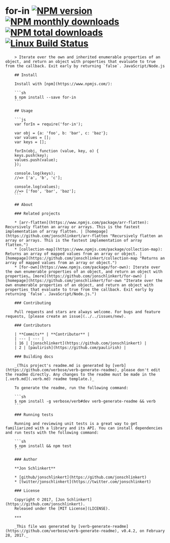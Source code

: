 # for-in [![NPM version](https://img.shields.io/npm/v/for-in.svg?style=flat)](https://www.npmjs.com/package/for-in) [![NPM monthly downloads](https://img.shields.io/npm/dm/for-in.svg?style=flat)](https://npmjs.org/package/for-in)  [![NPM total downloads](https://img.shields.io/npm/dt/for-in.svg?style=flat)](https://npmjs.org/package/for-in) [![Linux Build Status](https://img.shields.io/travis/jonschlinkert/for-in.svg?style=flat&label=Travis)](https://travis-ci.org/jonschlinkert/for-in)

        > Iterate over the own and inherited enumerable properties of an object, and return an object with properties that evaluate to true from the callback. Exit early by returning `false`. JavaScript/Node.js

        ## Install

        Install with [npm](https://www.npmjs.com/):

        ```sh
        $ npm install --save for-in
        ```

        ## Usage

        ```js
        var forIn = require('for-in');

        var obj = {a: 'foo', b: 'bar', c: 'baz'};
        var values = [];
        var keys = [];

        forIn(obj, function (value, key, o) {
        keys.push(key);
        values.push(value);
        });

        console.log(keys);
        //=> ['a', 'b', 'c'];

        console.log(values);
        //=> ['foo', 'bar', 'baz'];
        ```

        ## About

        ### Related projects

        * [arr-flatten](https://www.npmjs.com/package/arr-flatten): Recursively flatten an array or arrays. This is the fastest implementation of array flatten. | [homepage](https://github.com/jonschlinkert/arr-flatten "Recursively flatten an array or arrays. This is the fastest implementation of array flatten.")
        * [collection-map](https://www.npmjs.com/package/collection-map): Returns an array of mapped values from an array or object. | [homepage](https://github.com/jonschlinkert/collection-map "Returns an array of mapped values from an array or object.")
        * [for-own](https://www.npmjs.com/package/for-own): Iterate over the own enumerable properties of an object, and return an object with properties… [more](https://github.com/jonschlinkert/for-own) | [homepage](https://github.com/jonschlinkert/for-own "Iterate over the own enumerable properties of an object, and return an object with properties that evaluate to true from the callback. Exit early by returning `false`. JavaScript/Node.js.")

        ### Contributing

        Pull requests and stars are always welcome. For bugs and feature requests, [please create an issue](../../issues/new).

        ### Contributors

        | **Commits** | **Contributor** |
        | --- | --- |
        | 16 | [jonschlinkert](https://github.com/jonschlinkert) |
        | 2 | [paulirish](https://github.com/paulirish) |

        ### Building docs

        _(This project's readme.md is generated by [verb](https://github.com/verbose/verb-generate-readme), please don't edit the readme directly. Any changes to the readme must be made in the [.verb.md](.verb.md) readme template.)_

        To generate the readme, run the following command:

        ```sh
        $ npm install -g verbose/verb#dev verb-generate-readme && verb
        ```

        ### Running tests

        Running and reviewing unit tests is a great way to get familiarized with a library and its API. You can install dependencies and run tests with the following command:

        ```sh
        $ npm install && npm test
        ```

        ### Author

        **Jon Schlinkert**

        * [github/jonschlinkert](https://github.com/jonschlinkert)
        * [twitter/jonschlinkert](https://twitter.com/jonschlinkert)

        ### License

        Copyright © 2017, [Jon Schlinkert](https://github.com/jonschlinkert).
        Released under the [MIT License](LICENSE).

        ***

        _This file was generated by [verb-generate-readme](https://github.com/verbose/verb-generate-readme), v0.4.2, on February 28, 2017._